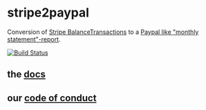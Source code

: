 # stripe2paypal
Conversion of [Stripe BalanceTransactions](https://stripe.com/docs/api#balance) to a [Paypal like "monthly statement"-report](https://www.paypalobjects.com/webstatic/en_US/developer/docs/pdf/PP_GenMonthlyStatementReport.pdf).

[![Build Status](https://travis-ci.org/baloise/stripe2paypal.svg?branch=master)](https://travis-ci.org/baloise/stripe2paypal)

## the [docs](docs/index.md)

## our [code of conduct](https://baloise.github.io/open-source/docs/md/guides/governance.html#code-of-conduct)